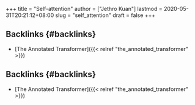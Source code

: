 +++
title = "Self-attention"
author = ["Jethro Kuan"]
lastmod = 2020-05-31T20:21:12+08:00
slug = "self_attention"
draft = false
+++

## Backlinks {#backlinks}

- [The Annotated Transformer]({{< relref "the_annotated_transformer" >}})

## Backlinks {#backlinks}

- [The Annotated Transformer]({{< relref "the_annotated_transformer" >}})
